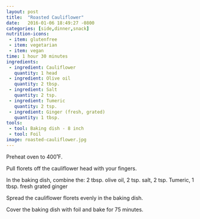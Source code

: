 ```yaml
---
layout: post
title:  "Roasted Cauliflower"
date:   2016-01-06 18:49:27 -0800
categories: [side,dinner,snack]
nutrition-icons:
 - item: glutenfree
 - item: vegetarian   
 - item: vegan
time: 1 hour 30 minutes
ingredients:
 - ingredient: Cauliflower
   quantity: 1 head
 - ingredient: Olive oil
   quantity: 2 tbsp.
 - ingredient: Salt
   quantity: 2 tsp.
 - ingredient: Tumeric
   quantity: 2 tsp.
 - ingredient: Ginger (fresh, grated)
   quantity: 1 tbsp.
tools:
 - tool: Baking dish - 8 inch
 - tool: Foil
image: roasted-cauliflower.jpg
---
```

Preheat oven to 400˚F.

Pull florets off the <span>cauliflower head</span> with your fingers.

In the baking dish, combine the: <span>2 tbsp. olive oil,</span> <span>2 tsp. salt,</span> <span>2 tsp. Tumeric,</span> <span>1 tbsp. fresh grated ginger</span>

Spread the cauliflower florets evenly in the baking dish.

Cover the baking dish with foil and bake for 75 minutes.